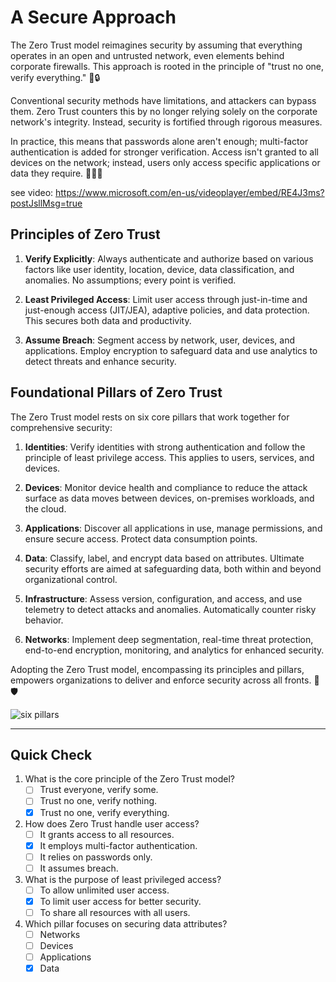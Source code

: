 
# A Secure Approach

The Zero Trust model reimagines security by assuming that everything operates in an open and untrusted network, even elements behind corporate firewalls. This approach is rooted in the principle of "trust no one, verify everything." 🚫🔒

Conventional security methods have limitations, and attackers can bypass them. Zero Trust counters this by no longer relying solely on the corporate network's integrity. Instead, security is fortified through rigorous measures.

In practice, this means that passwords alone aren't enough; multi-factor authentication is added for stronger verification. Access isn't granted to all devices on the network; instead, users only access specific applications or data they require. 👤🔑📱

see video: https://www.microsoft.com/en-us/videoplayer/embed/RE4J3ms?postJsllMsg=true
## Principles of Zero Trust

1. **Verify Explicitly**: Always authenticate and authorize based on various factors like user identity, location, device, data classification, and anomalies. No assumptions; every point is verified.

2. **Least Privileged Access**: Limit user access through just-in-time and just-enough access (JIT/JEA), adaptive policies, and data protection. This secures both data and productivity.

3. **Assume Breach**: Segment access by network, user, devices, and applications. Employ encryption to safeguard data and use analytics to detect threats and enhance security.

## Foundational Pillars of Zero Trust

The Zero Trust model rests on six core pillars that work together for comprehensive security:

1. **Identities**: Verify identities with strong authentication and follow the principle of least privilege access. This applies to users, services, and devices.

2. **Devices**: Monitor device health and compliance to reduce the attack surface as data moves between devices, on-premises workloads, and the cloud.

3. **Applications**: Discover all applications in use, manage permissions, and ensure secure access. Protect data consumption points.

4. **Data**: Classify, label, and encrypt data based on attributes. Ultimate security efforts are aimed at safeguarding data, both within and beyond organizational control.

5. **Infrastructure**: Assess version, configuration, and access, and use telemetry to detect attacks and anomalies. Automatically counter risky behavior.

6. **Networks**: Implement deep segmentation, real-time threat protection, end-to-end encryption, monitoring, and analytics for enhanced security.

Adopting the Zero Trust model, encompassing its principles and pillars, empowers organizations to deliver and enforce security across all fronts. 🏰🛡️

![six pillars](https://learn.microsoft.com/en-us/training/wwl-sci/describe-security-concepts-methodologies/media/2-zero-trust-pillars-v2.png)

---
## Quick Check

1. What is the core principle of the Zero Trust model?
   - [ ] Trust everyone, verify some.
   - [ ] Trust no one, verify nothing.
   - [x] Trust no one, verify everything.

2. How does Zero Trust handle user access?
   - [ ] It grants access to all resources.
   - [x] It employs multi-factor authentication.
   - [ ] It relies on passwords only.
   - [ ] It assumes breach.

3. What is the purpose of least privileged access?
   - [ ] To allow unlimited user access.
   - [x] To limit user access for better security.
   - [ ] To share all resources with all users.

4. Which pillar focuses on securing data attributes?
   - [ ] Networks
   - [ ] Devices
   - [ ] Applications
   - [x] Data